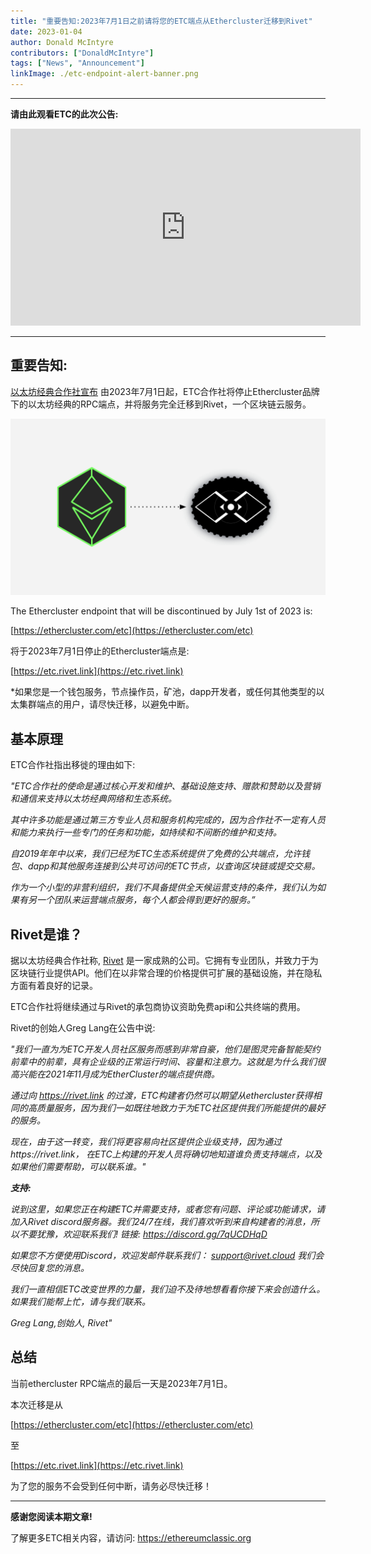 ```yaml
---
title: "重要告知:2023年7月1日之前请将您的ETC端点从Ethercluster迁移到Rivet"
date: 2023-01-04
author: Donald McIntyre
contributors: ["DonaldMcIntyre"]
tags: ["News", "Announcement"]
linkImage: ./etc-endpoint-alert-banner.png
---
```


---
**请由此观看ETC的此次公告:**

<iframe width="560" height="315" src="https://www.youtube.com/embed/gYaL-yJCPB0" title="YouTube video player" frameborder="0" allow="accelerometer; autoplay; clipboard-write; encrypted-media; gyroscope; picture-in-picture; web-share" allowfullscreen></iframe>

---

## 重要告知:

[以太坊经典合作社宣布](https://etccooperative.org/posts/2023-01-02-the-ethereum-classic-rpc-url-is-changing-from-ethercluster-to-rivet-en) 由2023年7月1日起，ETC合作社将停止Ethercluster品牌下的以太坊经典的RPC端点，并将服务完全迁移到Rivet，一个区块链云服务。

![从Ethercluster到Rivet.](./etc-endpoint-alert-banner.png)

The Ethercluster endpoint that will be discontinued by July 1st of 2023 is:

[https://ethercluster.com/etc](https://ethercluster.com/etc)

将于2023年7月1日停止的Ethercluster端点是:

[https://etc.rivet.link](https://etc.rivet.link)

*如果您是一个钱包服务，节点操作员，矿池，dapp开发者，或任何其他类型的以太集群端点的用户，请尽快迁移，以避免中断。

## 基本原理

ETC合作社指出移徙的理由如下:

*"ETC合作社的使命是通过核心开发和维护、基础设施支持、赠款和赞助以及营销和通信来支持以太坊经典网络和生态系统。*

*其中许多功能是通过第三方专业人员和服务机构完成的，因为合作社不一定有人员和能力来执行一些专门的任务和功能，如持续和不间断的维护和支持。*

*自2019年年中以来，我们已经为ETC生态系统提供了免费的公共端点，允许钱包、dapp和其他服务连接到公共可访问的ETC节点，以查询区块链或提交交易。*

*作为一个小型的非营利组织，我们不具备提供全天候运营支持的条件，我们认为如果有另一个团队来运营端点服务，每个人都会得到更好的服务。”*

## Rivet是谁？

据以太坊经典合作社称, [Rivet](https://rivet.cloud) 是一家成熟的公司。它拥有专业团队，并致力于为区块链行业提供API。他们在以非常合理的价格提供可扩展的基础设施，并在隐私方面有着良好的记录。

ETC合作社将继续通过与Rivet的承包商协议资助免费api和公共终端的费用。

Rivet的创始人Greg Lang在公告中说:

*"我们一直为为ETC开发人员社区服务而感到非常自豪，他们是图灵完备智能契约前辈中的前辈，具有企业级的正常运行时间、容量和注意力。这就是为什么我们很高兴能在2021年11月成为EtherCluster的端点提供商。*

*通过向 https://rivet.link 的过渡，ETC构建者仍然可以期望从ethercluster获得相同的高质量服务，因为我们一如既往地致力于为ETC社区提供我们所能提供的最好的服务。*

*现在，由于这一转变，我们将更容易向社区提供企业级支持，因为通过https://rivet.link， 在ETC上构建的开发人员将确切地知道谁负责支持端点，以及如果他们需要帮助，可以联系谁。"*

***支持:***

*说到这里，如果您正在构建ETC并需要支持，或者您有问题、评论或功能请求，请加入Rivet discord服务器。我们24/7在线，我们喜欢听到来自构建者的消息，所以不要犹豫，欢迎联系我们! 链接: https://discord.gg/7qUCDHqD*

*如果您不方便使用Discord，欢迎发邮件联系我们： support@rivet.cloud 我们会尽快回复您的消息。*

*我们一直相信ETC改变世界的力量，我们迫不及待地想看看你接下来会创造什么。如果我们能帮上忙，请与我们联系。*

*Greg Lang,创始人, Rivet"*

## 总结

当前ethercluster RPC端点的最后一天是2023年7月1日。

本次迁移是从

[https://ethercluster.com/etc](https://ethercluster.com/etc)

至

[https://etc.rivet.link](https://etc.rivet.link)

为了您的服务不会受到任何中断，请务必尽快迁移！


---

**感谢您阅读本期文章!**

了解更多ETC相关内容，请访问: https://ethereumclassic.org
